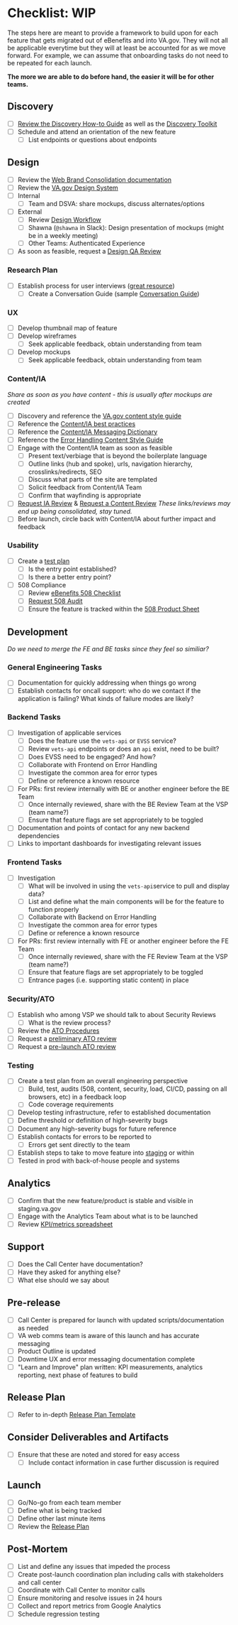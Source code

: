 # Checklist: WIP
The steps here are meant to provide a framework to build upon for each feature that gets migrated out of eBenefits and into VA.gov.  They will not all be applicable everytime but they will at least be accounted for as we move forward.  For example, we can assume that onboarding tasks do not need to be repeated for each launch.

**The more we are able to do before hand, the easier it will be for other teams.**

## Discovery
- [ ] [Review the Discovery How-to Guide](https://github.com/department-of-veterans-affairs/vets.gov-team/blob/master/Practice%20Areas/Research/Discovery/DiscoverySprintHowTo.md) as well as the [Discovery Toolkit](https://github.com/department-of-veterans-affairs/vets.gov-team/blob/master/Practice%20Areas/Research/Discovery/readme.md)  
- [ ] Schedule and attend an orientation of the new feature  
  - [ ] List endpoints or questions about endpoints

## Design
- [ ] Review the [Web Brand Consolidation documentation](https://github.com/department-of-veterans-affairs/vets.gov-team/blob/master/VA.gov%20Relaunch%202018/new-vagov-strategy/The-new-VA.gov-briefing-2019-07.pdf)
- [ ] Review the [VA.gov Design System](https://design.va.gov/)
- [ ] Internal
  - [ ] Team and DSVA: share mockups, discuss alternates/options
- [ ] External
  - [ ] Review [Design Workflow](https://docs.google.com/document/d/1BtIHL5KRl9ln20FONWpBjQzTDveU_wyKqWCL5R-6MB8/edit?ts=5d9507d5#heading=h.bu00ebtvll88)
  - [ ] Shawna (`@shawna` in Slack): Design presentation of mockups (might be in a weekly meeting)
  - [ ] Other Teams: Authenticated Experience
- [ ] As soon as feasible, request a [Design QA Review](https://github.com/department-of-veterans-affairs/va.gov-vfs-teams/blob/master/Request-Reviews/request-design-qa.md)

### Research Plan
- [ ] Establish process for user interviews ([great resource](https://docs.google.com/document/d/1d2PJ6saIhzbWneevUs4rc153LTcbGxN-IJ9cXT51g1A/edit#heading=h.mfojcojhlwfx))
  - [ ] Create a Conversation Guide (sample [Conversation Guide](https://github.com/department-of-veterans-affairs/vets.gov-team/blob/master/Products/Identity/Personalization/Profile/Direct%20Deposit/Discovery%20%26%20Research/Research/Usability%20testing/Conversation%20Guide.md))
  
### UX
- [ ] Develop thumbnail map of feature
- [ ] Develop wireframes
  - [ ] Seek applicable feedback, obtain understanding from team
- [ ] Develop mockups
  - [ ] Seek applicable feedback, obtain understanding from team
  
### Content/IA  
_Share as soon as you have content - this is usually after mockups are created_
- [ ] Discovery and reference the [VA.gov content style guide](https://design.va.gov/content-style-guide/)
- [ ] Reference the [Content/IA best practices](https://github.com/department-of-veterans-affairs/va.gov-team/blob/master/platform/content/content-review-process.md)
- [ ] Reference the [Content/IA Messaging Dictionary](https://github.com/department-of-veterans-affairs/vets.gov-team/blob/master/Products/Platform/Design%20System/Guidelines/Error%20handling/Dictionary.md)
- [ ] Reference the [Error Handling Content Style Guide](https://github.com/department-of-veterans-affairs/vets.gov-team/blob/master/Products/Platform/Design%20System/Guidelines/Error%20handling/Content%20Style%20Guide.md)  
- [ ] Engage with the Content/IA team as soon as feasible  
  - [ ] Present text/verbiage that is beyond the boilerplate language   
  - [ ] Outline links (hub and spoke), urls, navigation hierarchy, crosslinks/redirects, SEO   
  - [ ] Discuss what parts of the site are templated
  - [ ] Solicit feedback from Content/IA Team
  - [ ] Confirm that wayfinding is appropriate
- [ ] [Request IA Review](https://github.com/department-of-veterans-affairs/va.gov-vfs-teams/blob/master/Request-Reviews/request-ia-review.md) & [Request a Content Review](https://github.com/department-of-veterans-affairs/va.gov-team/blob/master/platform/content/content-review-process.md#how-to-request-content-review)
_These links/reviews may end up being consolidated, stay tuned._
- [ ] Before launch, circle back with Content/IA about further impact and feedback
### Usability
- [ ] Create a [test plan](https://github.com/department-of-veterans-affairs/vets.gov-team/blob/master/Products/Identity/Personalization/Profile/Direct%20Deposit/Discovery%20&%20Research/Research/Usability%20testing/Research%20Plan.md)
  - [ ] Is the entry point established?
  - [ ] Is there a better entry point?
- [ ] 508 Compliance
  - [ ] Review [eBenefits 508 Checklist](https://github.com/department-of-veterans-affairs/va.gov-team/blob/master/teams/vsa/teams/ebenefits/508-checklist-wip.md)
  - [ ] [Request 508 Audit](https://github.com/department-of-veterans-affairs/va.gov-team/blob/master/platform/accessibility/508-request-prelaunch-review.md)
  - [ ] Ensure the feature is tracked within the [508 Product Sheet](https://github.com/department-of-veterans-affairs/va.gov-team/blob/master/platform/accessibility/508-product-review-list.md)

## Development
_Do we need to merge the FE and BE tasks since they feel so similiar?_
### General Engineering Tasks
- [ ] Documentation for quickly addressing when things go wrong
- [ ] Establish contacts for oncall support: who do we contact if the application is failing?  What kinds of failure modes are likely?
### Backend Tasks
- [ ] Investigation of applicable services
  - [ ] Does the feature use the `vets-api` or `EVSS` service?
  - [ ] Review `vets-api` endpoints or does an `api` exist, need to be built?
  - [ ] Does EVSS need to be engaged? And how?
  - [ ] Collaborate with Frontend on Error Handling
  - [ ] Investigate  the common area for error types
  - [ ] Define or reference a known resource
- [ ] For PRs: first review internally with BE or another engineer before the BE Team
  - [ ] Once internally reviewed, share with the BE Review Team at the VSP (team name?)
  - [ ] Ensure that feature flags are set appropriately to be toggled
- [ ] Documentation and points of contact for any new backend dependencies
- [ ] Links to important dashboards for investigating relevant issues
### Frontend Tasks
- [ ] Investigation
  - [ ] What will be involved in using the `vets-api`service to pull and display data?
  - [ ] List and define what the main components will be for the feature to function properly
  - [ ] Collaborate with Backend on Error Handling
  - [ ] Investigate  the common area for error types
  - [ ] Define or reference a known resource
- [ ] For PRs: first review internally with FE or another engineer before the FE Team
  - [ ] Once internally reviewed, share with the FE Review Team at the VSP (team name?)
  - [ ] Ensure that feature flags are set appropriately to be toggled
  - [ ] Entrance pages (i.e. supporting static content) in place
### Security/ATO
- [ ] Establish who among VSP we should talk to about Security Reviews
  - [ ] What is the review process?
- [ ] Review the [ATO Procedures](https://github.com/department-of-veterans-affairs/va.gov-vfs-teams/blob/master/Request-Reviews/request-ato-reviews.md)
- [ ] Request a [preliminary ATO review](https://github.com/department-of-veterans-affairs/va.gov-vfs-teams/blob/master/Request-Reviews/request-ato-reviews.md#request-a-preliminary-ato-review)
- [ ] Request a [pre-launch ATO review](https://github.com/department-of-veterans-affairs/va.gov-vfs-teams/blob/master/Request-Reviews/request-ato-reviews.md#request-a-pre-launch-ato-review)
### Testing
- [ ] Create a test plan from an overall engineering perspective  
  - [ ] Build, test, audits (508, content, security, load, CI/CD, passing on all browsers, etc) in a feedback loop  
  - [ ] Code coverage requirements
- [ ] Develop testing infrastructure, refer to established documentation  
- [ ] Define threshold or definition of high-severity bugs
- [ ] Document any high-severity bugs for future reference  
- [ ] Establish contacts for errors to be reported to
  - [ ] Errors get sent directly to the team
- [ ] Establish steps to take to move feature into [staging](https://github.com/department-of-veterans-affairs/va.gov-team-sensitive/blob/master/Administrative/accessing-staging.md) or within 
- [ ] Tested in prod with back-of-house people and systems

## Analytics
- [ ] Confirm that the new feature/product is stable and visible in staging.va.gov  
- [ ] Engage with the Analytics Team about what is to be launched  
- [ ] Review [KPI/metrics spreadsheet](https://docs.google.com/spreadsheets/d/1Zy_m5s6zrhmgKaUacYo2MLRmDjtJNhVKSeyeSeAtVec/edit#gid=1554481611)

## Support
- [ ] Does the Call Center have documentation?
- [ ] Have they asked for anything else?
- [ ] What else should we say about 

## Pre-release
- [ ] Call Center is prepared for launch with updated scripts/documentation as needed
- [ ] VA web comms team is aware of this launch and has accurate messaging
- [ ] Product Outline is updated
- [ ] Downtime UX and error messaging documentation complete
- [ ] "Learn and Improve" plan written: KPI measurements, analytics reporting, next phase of features to build

## Release Plan
- [ ] Refer to in-depth [Release Plan Template](https://github.com/department-of-veterans-affairs/va.gov-team/blob/master/platform/product-management/release-plan-template.md)

## Consider Deliverables and Artifacts
- [ ] Ensure that these are noted and stored for easy access
  - [ ] Include contact information in case further discussion is required

## Launch
- [ ] Go/No-go from each team member
- [ ] Define what is being tracked
- [ ] Define other last minute items
- [ ] Review the [Release Plan](https://github.com/department-of-veterans-affairs/va.gov-team/blob/master/platform/product-management/release-plan-template.md)

## Post-Mortem
- [ ] List and define any issues that impeded the process
- [ ] Create post-launch coordination plan including calls with stakeholders and call center 
- [ ] Coordinate with Call Center to monitor calls 
- [ ] Ensure monitoring and resolve issues in 24 hours
- [ ] Collect and report metrics from Google Analytics
- [ ] Schedule regression testing 
